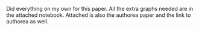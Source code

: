 Did everything on my own for this paper. All the extra graphs needed are in the attached notebook. Attached is also the authorea paper and the link to authorea as well.

